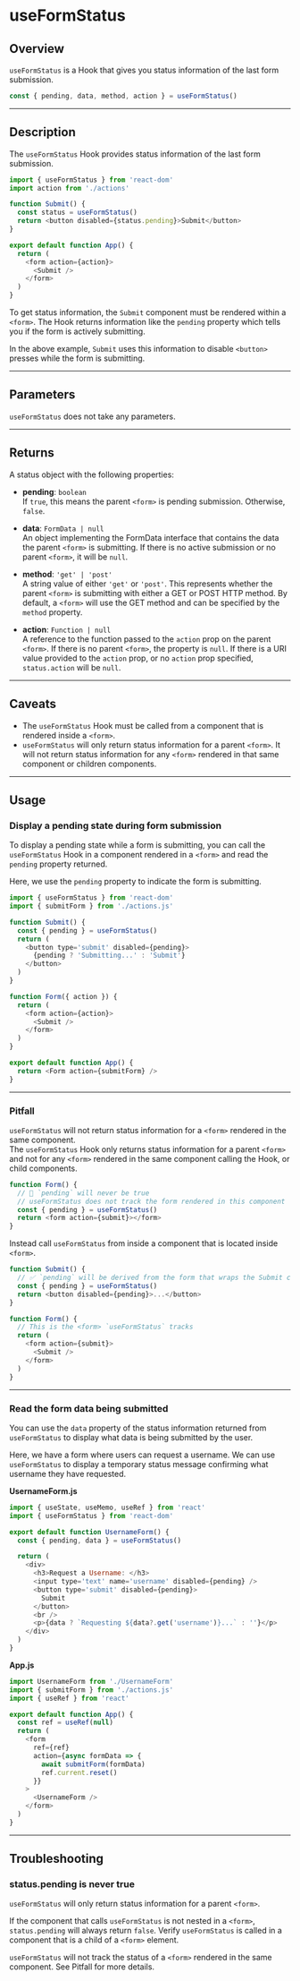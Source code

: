 # useFormStatus

## Overview

`useFormStatus` is a Hook that gives you status information of the last form
submission.

```js
const { pending, data, method, action } = useFormStatus()
```

---

## Description

The `useFormStatus` Hook provides status information of the last form
submission.

```js
import { useFormStatus } from 'react-dom'
import action from './actions'

function Submit() {
  const status = useFormStatus()
  return <button disabled={status.pending}>Submit</button>
}

export default function App() {
  return (
    <form action={action}>
      <Submit />
    </form>
  )
}
```

To get status information, the `Submit` component must be rendered within a
`<form>`. The Hook returns information like the `pending` property which tells
you if the form is actively submitting.

In the above example, `Submit` uses this information to disable `<button>`
presses while the form is submitting.

---

## Parameters

`useFormStatus` does not take any parameters.

---

## Returns

A status object with the following properties:

- **pending**: `boolean`  
   If `true`, this means the parent `<form>` is pending submission. Otherwise,
  `false`.

- **data**: `FormData | null`  
   An object implementing the FormData interface that contains the data the
  parent `<form>` is submitting. If there is no active submission or no parent
  `<form>`, it will be `null`.

- **method**: `'get' | 'post'`  
   A string value of either `'get'` or `'post'`. This represents whether the
  parent `<form>` is submitting with either a GET or POST HTTP method. By
  default, a `<form>` will use the GET method and can be specified by the
  `method` property.

- **action**: `Function | null`  
   A reference to the function passed to the `action` prop on the parent
  `<form>`. If there is no parent `<form>`, the property is `null`. If there is
  a URI value provided to the `action` prop, or no `action` prop specified,
  `status.action` will be `null`.

---

## Caveats

- The `useFormStatus` Hook must be called from a component that is rendered
  inside a `<form>`.
- `useFormStatus` will only return status information for a parent `<form>`. It
  will not return status information for any `<form>` rendered in that same
  component or children components.

---

## Usage

### Display a pending state during form submission

To display a pending state while a form is submitting, you can call the
`useFormStatus` Hook in a component rendered in a `<form>` and read the
`pending` property returned.

Here, we use the `pending` property to indicate the form is submitting.

```js
import { useFormStatus } from 'react-dom'
import { submitForm } from './actions.js'

function Submit() {
  const { pending } = useFormStatus()
  return (
    <button type='submit' disabled={pending}>
      {pending ? 'Submitting...' : 'Submit'}
    </button>
  )
}

function Form({ action }) {
  return (
    <form action={action}>
      <Submit />
    </form>
  )
}

export default function App() {
  return <Form action={submitForm} />
}
```

---

### Pitfall

`useFormStatus` will not return status information for a `<form>` rendered in
the same component.  
The `useFormStatus` Hook only returns status information for a parent `<form>`
and not for any `<form>` rendered in the same component calling the Hook, or
child components.

```js
function Form() {
  // 🚩 `pending` will never be true
  // useFormStatus does not track the form rendered in this component
  const { pending } = useFormStatus()
  return <form action={submit}></form>
}
```

Instead call `useFormStatus` from inside a component that is located inside
`<form>`.

```js
function Submit() {
  // ✅ `pending` will be derived from the form that wraps the Submit component
  const { pending } = useFormStatus()
  return <button disabled={pending}>...</button>
}

function Form() {
  // This is the <form> `useFormStatus` tracks
  return (
    <form action={submit}>
      <Submit />
    </form>
  )
}
```

---

### Read the form data being submitted

You can use the `data` property of the status information returned from
`useFormStatus` to display what data is being submitted by the user.

Here, we have a form where users can request a username. We can use
`useFormStatus` to display a temporary status message confirming what username
they have requested.

**UsernameForm.js**

```js
import { useState, useMemo, useRef } from 'react'
import { useFormStatus } from 'react-dom'

export default function UsernameForm() {
  const { pending, data } = useFormStatus()

  return (
    <div>
      <h3>Request a Username: </h3>
      <input type='text' name='username' disabled={pending} />
      <button type='submit' disabled={pending}>
        Submit
      </button>
      <br />
      <p>{data ? `Requesting ${data?.get('username')}...` : ''}</p>
    </div>
  )
}
```

**App.js**

```js
import UsernameForm from './UsernameForm'
import { submitForm } from './actions.js'
import { useRef } from 'react'

export default function App() {
  const ref = useRef(null)
  return (
    <form
      ref={ref}
      action={async formData => {
        await submitForm(formData)
        ref.current.reset()
      }}
    >
      <UsernameForm />
    </form>
  )
}
```

---

## Troubleshooting

### status.pending is never true

`useFormStatus` will only return status information for a parent `<form>`.

If the component that calls `useFormStatus` is not nested in a `<form>`,
`status.pending` will always return `false`. Verify `useFormStatus` is called in
a component that is a child of a `<form>` element.

`useFormStatus` will not track the status of a `<form>` rendered in the same
component. See Pitfall for more details.
